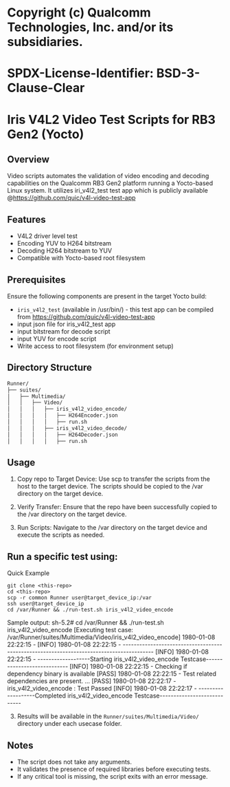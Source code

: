 # Copyright (c) Qualcomm Technologies, Inc. and/or its subsidiaries.
# SPDX-License-Identifier: BSD-3-Clause-Clear

# Iris V4L2 Video Test Scripts for RB3 Gen2 (Yocto)

## Overview

Video scripts automates the validation of video encoding and decoding capabilities on the Qualcomm RB3 Gen2 platform running a Yocto-based Linux system. It utilizes iri_v4l2_test test app which is publicly available @https://github.com/quic/v4l-video-test-app

## Features

- V4L2 driver level test
- Encoding YUV to H264 bitstream
- Decoding H264 bitstream to YUV
- Compatible with Yocto-based root filesystem

## Prerequisites

Ensure the following components are present in the target Yocto build:

- `iris_v4l2_test` (available in /usr/bin/) - this test app can be compiled from https://github.com/quic/v4l-video-test-app
- input json file for iris_v4l2_test app
- input bitstream for decode script
- input YUV for encode script
- Write access to root filesystem (for environment setup)

## Directory Structure

```bash
Runner/
├── suites/
│   ├── Multimedia/
│   │   ├── Video/
│   │   │   ├── iris_v4l2_video_encode/
│   │   │   │   ├── H264Encoder.json
│   │   │   │   ├── run.sh
│   │   │   ├── iris_v4l2_video_decode/    
│   │   │   │   ├── H264Decoder.json
│   │   │   │   ├── run.sh      
```

## Usage

1. Copy repo to Target Device: Use scp to transfer the scripts from the host to the target device. The scripts should be copied to the /var directory on the target device.

2. Verify Transfer: Ensure that the repo have been successfully copied to the /var directory on the target device.

3. Run Scripts: Navigate to the /var directory on the target device and execute the scripts as needed.

Run a specific test using:
---
Quick Example
```
git clone <this-repo>
cd <this-repo>
scp -r common Runner user@target_device_ip:/var
ssh user@target_device_ip 
cd /var/Runner && ./run-test.sh iris_v4l2_video_encode
```
Sample output:
sh-5.2# cd /var/Runner && ./run-test.sh iris_v4l2_video_encode
[Executing test case: /var/Runner/suites/Multimedia/Video/iris_v4l2_video_encode] 1980-01-08 22:22:15 -
[INFO] 1980-01-08 22:22:15 - -----------------------------------------------------------------------------------------
[INFO] 1980-01-08 22:22:15 - -------------------Starting iris_v4l2_video_encode Testcase----------------------------
[INFO] 1980-01-08 22:22:15 - Checking if dependency binary is available
[PASS] 1980-01-08 22:22:15 - Test related dependencies are present.
...
[PASS] 1980-01-08 22:22:17 - iris_v4l2_video_encode : Test Passed
[INFO] 1980-01-08 22:22:17 - -------------------Completed iris_v4l2_video_encode Testcase----------------------------

3. Results will be available in the `Runner/suites/Multimedia/Video/` directory under each usecase folder.

## Notes

- The script does not take any arguments.
- It validates the presence of required libraries before executing tests.
- If any critical tool is missing, the script exits with an error message.